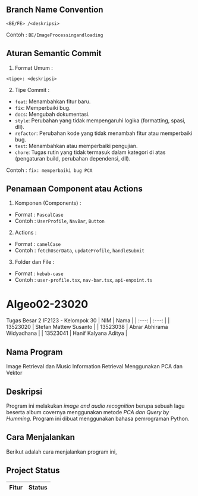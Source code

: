 ## Branch Name Convention
```
<BE/FE> /<deskripsi>
```

Contoh : `BE/ImageProcessingandloading`

## Aturan Semantic Commit

1. Format Umum :
```
<tipe>: <deskripsi>
```

2. Tipe Commit :
- `feat`: Menambahkan fitur baru.
- `fix`: Memperbaiki bug.
- `docs`: Mengubah dokumentasi.
- `style`: Perubahan yang tidak mempengaruhi logika (formatting, spasi, dll).
- `refactor`: Perubahan kode yang tidak menambah fitur atau memperbaiki bug.
- `test`: Menambahkan atau memperbaiki pengujian.
- `chore`: Tugas rutin yang tidak termasuk dalam kategori di atas (pengaturan build, perubahan dependensi, dll).

Contoh : `fix: memperbaiki bug PCA`

## Penamaan Component atau Actions

1. Komponen (Components) :
- Format : `PascalCase`
- Contoh : `UserProfile`, `NavBar`, `Button`

2. Actions : 
- Format : `camelCase`
- Contoh : `fetchUserData`, `updateProfile`, `handleSubmit`

3. Folder dan File :
- Format : `kebab-case`
- Contoh : `user-profile.tsx`, `nav-bar.tsx`, `api-enpoint.ts`

 # Algeo02-23020
Tugas Besar 2 IF2123 - Kelompok 30
| NIM | Nama |
| :---: | :---: |
| 13523020 | Stefan Mattew Susanto |
| 13523038 | Abrar Abhirama Widyadhana |
| 13523041 | Hanif Kalyana Aditya |

## Nama Program
Image Retrieval dan Music Information Retrieval Menggunakan PCA dan Vektor

## Deskripsi
Program ini melakukan <i>image and audio recognition</i> berupa sebuah lagu beserta album covernya menggunakan metode <i>PCA dan Query by Humming</i>. Program ini dibuat menggunakan bahasa pemrograman Python.

## Cara Menjalankan
Berikut adalah cara menjalankan program ini,

## Project Status
| Fitur | Status |
| :---: | :---: |
